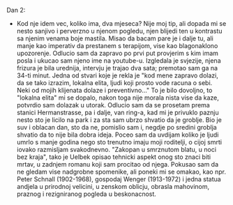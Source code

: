 Dan 2:

- Kod nje idem vec, koliko ima, dva mjeseca? Nije moj tip, ali dopada mi se nesto sanjivo i perverzno u njenom pogledu, njen blijedi ten u kontrastu sa njenim venama boje mastila.
  Misao da bacam pare je i dalje tu, ali manje kao imperativ da prestanem s terapijom, vise kao blagonaklono upozorenje. Odlucio sam da zapravo po prvi put provjerim s kim imam posla i ukucao sam njeno ime na youtube-u. Izgledala je svjezije, njena frizura je bila urednija, intervju je trajao dva sata; premotao sam ga na 34-ti minut.
  Jedna od stvari koje je rekla je "kod mene zapravo dolazi, da se tako izrazim, lokalna elita, ljudi koji prosto vode racuna o sebi. Neki od mojih klijenata dolaze i preventivno..."
  To je bilo dovoljno, to "lokalna elita" mi se dopalo, nakon toga nije morala nista vise da kaze, potvrdio sam dolazak u utorak. Odlucio sam da se prosetam prema stanici Hermanstrasse, pa i dalje, van ring-a, kad mi je privuklo paznju nesto sto je licilo na park i za sta sam ubrzo shvatio da je groblje. Bio je suv i oblacan dan, sto da ne, pomislio sam i, negdje po sredini groblja shvatio da to nije bila dobra ideja. Poceo sam da uvdijam koliko je ljudi umrlo s manje godina nego sto trenutno imaju moji roditelji, o cijoj smrti iovako
  razmisljam svakodnevno. "Zakopan u smrznutom blatu, u noci bez kraja", tako je Uelbek opisao tehnicki aspekt onog sto znaci biti mrtav, u zadnjem romanu koji sam procitao od njega.
  Pokusao sam da ne gledam vise nadgrobne spomenike, ali poneki mi se omakao, kao npr. Peter Schnall (1902-1968), gospodaj Wenger (1913-1972) i jedna statua andjela u prirodnoj velicini,
  u zenskom oblicju, obrasla mahovinom, praznog i rezigniranog pogleda u beskonacnost.
